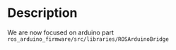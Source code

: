 # Description
We are now focused on arduino part `ros_arduino_firmware/src/libraries/ROSArduinoBridge`
